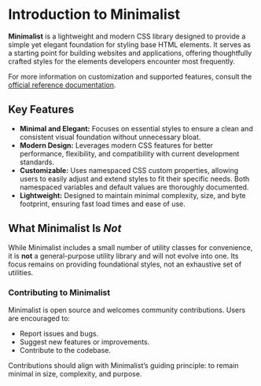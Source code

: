 # Introduction to Minimalist

**Minimalist** is a lightweight and modern CSS library designed to provide a simple yet elegant foundation for styling base HTML elements. It serves as a starting point for building websites and applications, offering thoughtfully crafted styles for the elements developers encounter most frequently.

For more information on customization and supported features, consult the [official reference documentation](https://minimalist-docs.netlify.app/).

## Key Features

- **Minimal and Elegant:** Focuses on essential styles to ensure a clean and consistent visual foundation without unnecessary bloat.
- **Modern Design:** Leverages modern CSS features for better performance, flexibility, and compatibility with current development standards.
- **Customizable:** Uses namespaced CSS custom properties, allowing users to easily adjust and extend styles to fit their specific needs. Both namespaced variables and default values are thoroughly documented.
- **Lightweight:** Designed to maintain minimal complexity, size, and byte footprint, ensuring fast load times and ease of use.

## What Minimalist Is _Not_

While Minimalist includes a small number of utility classes for convenience, it is **not** a general-purpose utility library and will not evolve into one. Its focus remains on providing foundational styles, not an exhaustive set of utilities.

### Contributing to Minimalist

Minimalist is open source and welcomes community contributions. Users are encouraged to:

- Report issues and bugs.
- Suggest new features or improvements.
- Contribute to the codebase.

Contributions should align with Minimalist’s guiding principle: to remain minimal in size, complexity, and purpose.
